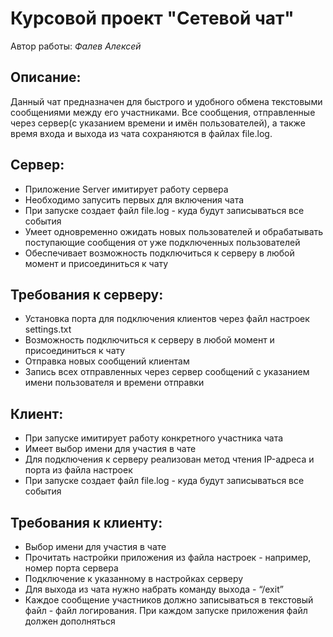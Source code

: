 # Курсовой проект "Сетевой чат"
Автор работы: *Фалев Алексей*

## Описание:
Данный чат предназначен для быстрого и удобного обмена текстовыми сообщениями между его участниками. Все сообщения, отправленные через сервер(с указанием времени и имён пользователей), а также время входа и выхода из чата сохраняются в файлах file.log.

## Сервер:
- Приложение Server имитирует работу сервера
- Необходимо запусить первых для включения чата
- При запуске создает файл file.log - куда будут записываться все события
- Умеет одновременно ожидать новых пользователей и обрабатывать поступающие сообщения от уже подключенных пользователей
- Обеспечивает возможность подключиться к серверу в любой момент и присоединиться к чату

## Требования к серверу:
- Установка порта для подключения клиентов через файл настроек settings.txt
- Возможность подключиться к серверу в любой момент и присоединиться к чату
- Отправка новых сообщений клиентам
- Запись всех отправленных через сервер сообщений с указанием имени пользователя и времени отправки

## Клиент:
- При запуске имитирует работу конкретного участника чата
- Имеет выбор имени для участия в чате
- Для подключения к серверу реализован метод чтения IP-адреса и порта из файла настроек
- При запуске создает файл file.log - куда будут записываться все события

## Требования к клиенту:
- Выбор имени для участия в чате
- Прочитать настройки приложения из файла настроек - например, номер порта сервера
- Подключение к указанному в настройках серверу
- Для выхода из чата нужно набрать команду выхода - “/exit”
- Каждое сообщение участников должно записываться в текстовый файл - файл логирования. При каждом запуске приложения файл должен дополняться
